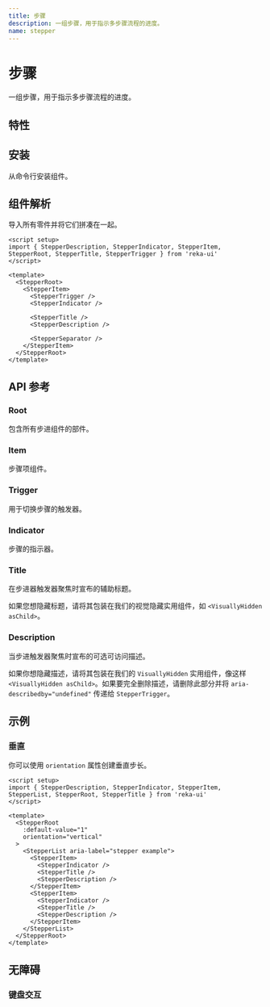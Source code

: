 ```yaml
---
title: 步骤
description: 一组步骤，用于指示多步骤流程的进度。
name: stepper
---
```


# 步骤

<Description>
一组步骤，用于指示多步骤流程的进度。
</Description>

<ComponentPreview name="Stepper" />

## 特性

<Highlights
  :features="[
    '可以是受控的或非受控的',
    '支持水平/垂直方向',
    '支持线性/非线性激活',
    '全键盘导航',
  ]"
/>

## 安装

从命令行安装组件。

<InstallationTabs value="reka-ui" />

## 组件解析

导入所有零件并将它们拼凑在一起。

```vue
<script setup>
import { StepperDescription, StepperIndicator, StepperItem, StepperRoot, StepperTitle, StepperTrigger } from 'reka-ui'
</script>

<template>
  <StepperRoot>
    <StepperItem>
      <StepperTrigger />
      <StepperIndicator />

      <StepperTitle />
      <StepperDescription />

      <StepperSeparator />
    </StepperItem>
  </StepperRoot>
</template>
```

## API 参考

### Root

包含所有步进组件的部件。

<!-- @include: @/zh/meta/StepperRoot.md -->

<DataAttributesTable
  :data="[
    {
      attribute: '[data-orientation]',
      values: ['vertical', 'horizontal'],
    },
    {
      attribute: '[data-linear]',
      values: 'Present when linear'
    },
  ]"
/>

### Item

步骤项组件。

<!-- @include: @/zh/meta/StepperItem.md -->

<DataAttributesTable
  :data="[
    {
      attribute: '[data-state]',
      values: ['active', 'inactive', 'completed'],
    },
    {
      attribute: '[data-disabled]',
      values: '禁用时存在',
    },
    {
      attribute: '[data-orientation]',
      values: ['vertical', 'horizontal'],
    },
  ]"
/>

### Trigger

用于切换步骤的触发器。

<!-- @include: @/zh/meta/StepperTrigger.md -->

<DataAttributesTable
  :data="[
    {
      attribute: '[data-state]',
      values: ['active', 'inactive', 'completed'],
    },
    {
      attribute: '[data-disabled]',
      values: '禁用时存在',
    },
    {
      attribute: '[data-orientation]',
      values: ['vertical', 'horizontal'],
    },
  ]"
/>

### Indicator

步骤的指示器。

<!-- @include: @/zh/meta/StepperIndicator.md -->

### Title

在步进器触发器聚焦时宣布的辅助标题。

如果您想隐藏标题，请将其包装在我们的视觉隐藏实用组件，如 `<VisuallyHidden asChild>`。

<!-- @include: @/zh/meta/StepperTitle.md -->

### Description

当步进触发器聚焦时宣布的可选可访问描述。

如果你想隐藏描述，请将其包装在我们的 `VisuallyHidden` 实用组件，像这样 `<VisuallyHidden asChild>`。如果要完全删除描述，请删除此部分并将 `aria-describedby="undefined"` 传递给 `StepperTrigger`。

<!-- @include: @/zh/meta/StepperItem.md -->

## 示例

### 垂直

你可以使用 `orientation` 属性创建垂直步长。

```vue line=8
<script setup>
import { StepperDescription, StepperIndicator, StepperItem, StepperList, StepperRoot, StepperTitle } from 'reka-ui'
</script>

<template>
  <StepperRoot
    :default-value="1"
    orientation="vertical"
  >
    <StepperList aria-label="stepper example">
      <StepperItem>
        <StepperIndicator />
        <StepperTitle />
        <StepperDescription />
      </StepperItem>
      <StepperItem>
        <StepperIndicator />
        <StepperTitle />
        <StepperDescription />
      </StepperItem>
    </StepperList>
  </StepperRoot>
</template>
```

## 无障碍

### 键盘交互

<KeyboardTable
  :data="[
    {
      keys: ['Tab'],
      description: '<span>当焦点移动到步骤上时，将焦点放在第一步。</span>',
    },
    {
      keys: ['ArrowDown'],
      description: '<span>根据<Code>orientation</Code>将焦点移至下一步。</span>',
    },
    {
      keys: ['ArrowRight'],
      description: '<span>根据<Code>orientation</Code>将焦点移至下一步。</span>',
    },
    {
      keys: ['ArrowUp'],
      description: '<span>根据<Code>orientation</Code>将焦点移至上一步。</span>',
    },
    {
      keys: ['ArrowLeft'],
      description: '<span>根据<Code>orientation</Code>将焦点移至上一步。</span>',
    },
    {
    keys: ['Enter', 'Space'],
    description: '<span>选择聚焦的步骤。</span>',
    },
  ]"
/>
